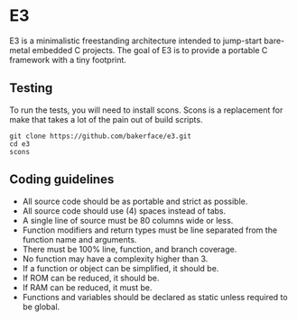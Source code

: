 # E3
E3 is a minimalistic freestanding architecture intended to jump-start bare-metal embedded C projects.
The goal of E3 is to provide a portable C framework with a tiny footprint.

## Testing
To run the tests, you will need to install scons.
Scons is a replacement for make that takes a lot of the pain out of build scripts.

~~~
git clone https://github.com/bakerface/e3.git
cd e3
scons
~~~

## Coding guidelines
- All source code should be as portable and strict as possible.
- All source code should use (4) spaces instead of tabs.
- A single line of source must be 80 columns wide or less.
- Function modifiers and return types must be line separated from the function name and arguments.
- There must be 100% line, function, and branch coverage.
- No function may have a complexity higher than 3.
- If a function or object can be simplified, it should be.
- If ROM can be reduced, it should be.
- If RAM can be reduced, it must be.
- Functions and variables should be declared as static unless required to be global.
